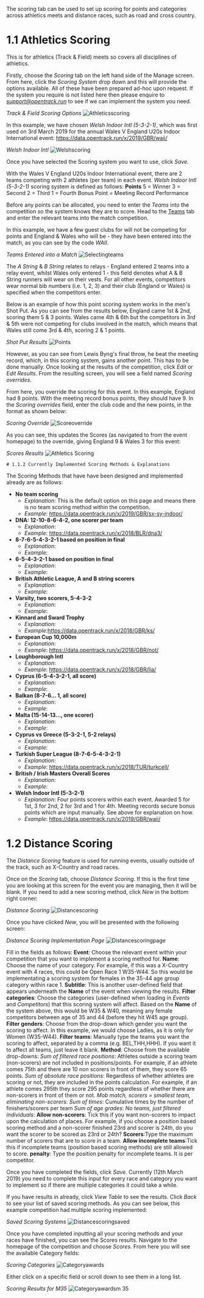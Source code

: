 <!-- TITLE: Training Manual - Scoring Tab -->

The scoring tab can be used to set up scoring for points and categories across athletics meets and distance races, such as road and cross country.
# 1.1 Athletics Scoring
This is for athletics (Track & Field) meets so covers all disciplines of athletics. 

Firstly, choose the *Scoring* tab on the left hand side of the Manage screen. From here, click the *Scoring System* drop down and this will provide the options available. All of these have been prepared ad-hoc upon request. If the system you require is not listed here then please enquire to *support@opentrack.run* to see if we can implement the system you need.

*Track & Field Scoring Options*
![Athleticsscoring](/uploads/scoring/athleticsscoring.png "Athleticsscoring")

In this example, we have chosen *Welsh Indoor Intl (5-3-2-1)*, which was first used on 3rd March 2019 for the annual Wales V England U20s Indoor International event: 
https://data.opentrack.run/x/2019/GBR/waii/

*Welsh Indoor Intl*
![Welshscoring](/uploads/scoring/welshscoring.png "Welshscoring")

Once you have selected the Scoring system you want to use, click *Save*. 

With the Wales V England U20s Indoor International event, there are 2 teams competing with 2 athletes (per team) in each event. *Welsh Indoor Intl (5-3-2-1)* scoring system is defined as follows:
**Points**
5 = Winner
3 = Second
2 = Third
1 = Fourth
Bonus Point = Meeting Record Performance

Before any points can be allocated, you need to enter the *Teams* into the competition so the system knows they are to score. Head to the [Teams](/manuals/cms/teams-tab) tab and enter the relevant teams into the match competition.

In this example, we have a few guest clubs for will not be competing for points and England & Wales who will be - they have been entered into the match, as you can see by the code *WAII*.

*Teams Entered into a Match*
![Selectingteams](/uploads/scoring/selectingteams.png "Selectingteams")

The *A String* & *B String* relates to relays - England entered 2 teams into a relay event, whilst Wales only entered 1 - this field denotes what A & B String runners will wear on their vests. For all other events, competitors wear normal bib numbers (i.e. 1, 2, 3) and their club (England or Wales) is specified when the competitors enter. 

Below is an example of how this point scoring system works in the men's Shot Put. As you can see from the results below, England came 1st & 2nd, scoring them 5 & 3 points. Wales came 4th & 6th but the competitors in 3rd & 5th were not competing for clubs involved in the match, which means that Wales still come 3rd & 4th, scoring 2 & 1 points.

*Shot Put Results*
![Points](/uploads/scoring/points.png "Points")

However, as you can see from Lewis Byng's final throw, he beat the meeting record, which, in this scoring system, gains another point. This has to be done manually. Once looking at the results of the competition, click *Edit* or *Edit Results*. From the resulting screen, you will see a field named *Scoring overrides*. 

From here, you override the scoring for this event. In this example, England had 8 points. With the meeting record bonus points, they should have 9. In the *Scoring overrides* field, enter the club code and the new points, in the format as shown below:

*Scoring Override*
![Scoreoverride](/uploads/scoring/scoreoverride.png "Scoreoverride")

As you can see, this updates the Scores (as navigated to from the event homepage) to the override, giving England 9 & Wales 3 for this event:

*Scores Results*
![Athletics Scoring](/uploads/scoring/athletics-scoring.png "Athletics Scoring")

	# 1.1.2 Currently Implemented Scoring Methods & Explanations

The Scoring Methods that have have been designed and implemented already are as follows:

*  **No team scoring**
	* *Explanation*: This is the default option on this page and means there is no team scoring method within the competition.
	* *Example*: https://data.opentrack.run/x/2019/GBR/sx-sy-indoor/
*  **DNA: 12-10-8-6-4-2, one scorer per team**
	* *Explanation*: 
	* *Example*: https://data.opentrack.run/x/2018/BLR/dna3/
*  **8-7-6-5-4-3-2-1 based on position in final**
	* *Explanation*: 
	* *Example*:
*  **6-5-4-3-2-1 based on position in final**
	* *Explanation*: 
	* *Example*:
*  **British Athletic League, A and B string scorers**
	* *Explanation*: 
	* *Example*:
*  **Varsity, two scorers, 5-4-3-2**
	* *Explanation*: 
	* *Example*:
*  **Kinnard and Sward Trophy**
	* *Explanation*: 
	* *Example*:https://data.opentrack.run/x/2018/GBR/ks/
*  **European Cup 10,000m**
	* *Explanation*: 
	* *Example*: https://data.opentrack.run/x/2018/GBR/not/
*  **Loughborough Intl**
	* *Explanation*: 
	* *Example*: https://data.opentrack.run/x/2018/GBR/lia/
*  **Cyprus (6-5-4-3-2-1, all score)**
	* *Explanation*: 
	* *Example*:
*  **Balkan (8-7-6... 1, all score)**
	* *Explanation*: 
	* *Example*:
*  **Malta (15-14-13..., one scorer)**
	* *Explanation*: 
	* *Example*:
*  **Cyprus vs Greece (5-3-2-1, 5-2 relays)**
	* *Explanation*: 
	* *Example*:
*  **Turkish Super League (8-7-6-5-4-3-2-1)**
	* *Explanation*: 
	* *Example*: https://data.opentrack.run/x/2018/TUR/turkcell/
*  **British / Irish Masters Overall Scores**
	* *Explanation*: 
	* *Example*:
*  **Welsh Indoor Intl (5-3-2-1)**
	* *Explanation*: Four points scorers within each event. Awarded 5 for 1st, 3 for 2nd, 2 for 3rd and 1 for 4th. Meeting records secure bonus points which are input manually. See above for explanation on how.
	* *Example*: https://data.opentrack.run/x/2019/GBR/waii/

# 1.2 Distance Scoring
The *Distance Scoring* feature is used for running events, usually outside of the track, such as X-Country and road races. 

Once on the *Scoring* tab, choose *Distance Scoring*. If this is the first time you are looking at this screen for the event you are managing, then it will be blank. If you need to add a new scoring method, click *New* in the bottom right corner:

*Distance Scoring*
![Distancescoring](/uploads/scoring/distancescoring.png "Distancescoring")

Once you have clicked *New*, you will be presented with the following screen:

*Distance Scoring Implementation Page*
![Distancescoringpage](/uploads/scoring/distancescoringpage.png "Distancescoringpage")

Fill in the fields as follows:
**Event**: Choose the relevant event within your competition that you want to implement a scoring method for. 
**Name**: Choose the name of your category. For example, if this was a X-Country event with 4 races, this could be Open Race 1 W35-W44. So this would be implementating a scoring system for females in the 35-44 age group category within race 1.
**Subtitle**: This is another user-defined field that appears underneath the **Name** of the event when viewing the results. 
**Filter categories**: Choose the categories (user-defined when loading in *Events* and *Competitors*) that this scoring system will affect. Based on the **Name** of the system above, this would be W35 & W40, meaning any female competitors between age of 35 and 44 (before they hit W45 age group).  
**Filter genders**: Choose from the drop-down which gender you want the scoring to affect. In this example, we would choose Ladies, as it is only for Women (W35-W44).
**Filter teams**: Manually type the teams you want the scoring to affect, separated by a comma (e.g. BEL,THH,HHH). If you want it to affect all teams, just leave it blank.
**Method**: Choose from the available drop-downs:
*Sum of filtered race positions*: Athletes outside a scoring team (non-scorers) are not included in positions/points. For example, if an athlete comes 75th and there are 10 non scorers in front of them, they score  65 points.
*Sum of absolute race positions*: Regardless of whether athletes are scoring or not, they are included in the points calculation. For example, if an athlete comes 295th they score 295 points regardless of whether there are non-scorers in front of them or not.
*Mob match, scorers = smallest team, eliminating non-scorers*:
*Sum of times*: Cumulative times by the number of finishers/scorers per team
*Sum of age grades*: 
*No teams, just filtered individuals*:
**Allow non-scorers**: Tick this if you want non-scorers to impact upon the calculation of places. For example, if you choose a position based scoring method and a non-scorer finished 23rd and scorer is 24th, do you want the scorer to be scored as 23rd or 24th? 
**Scorers**:Type the maximum number of scorers that are to score in a team.
**Allow incomplete teams**:Tick this if incomplete teams (position based scoring methods) are still allowed to score.
**penalty**: Type the position penalty for incomplete teams. It is per competitor. 

Once you have completed the fields, click *Save*. Currently (12th March 2019) you need to complete this input for every race and category you want to implement so if there are multiple categories it could take a while. 

If you have results in already, click *View Table* to see the results. Click *Back* to see your list of saved scoring methods. As you can see below, this example competition had multiple scoring implemented:

*Saved Scoring Systems*
![Distancescoringsaved](/uploads/scoring/distancescoringsaved.png "Distancescoringsaved")

Once you have completed inputting all your scoring methods and your races have finished, you can see the Scores results. Navigate to the homepage of the competition and choose *Scores*. From here you will see the available Category fields:

*Scoring Categories*
![Categoryawards](/uploads/scoring/categoryawards.png "Categoryawards")

Either click on a specific field or scroll down to see them in a long list.

*Scoring Results for M35*
![Categoryawardsm 35](/uploads/scoring/categoryawardsm-35.png "Categoryawardsm 35")


